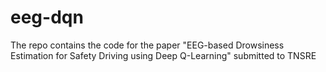 # eeg-dqn
The repo contains the code for the paper "EEG-based Drowsiness Estimation for Safety Driving using Deep Q-Learning" submitted to TNSRE
